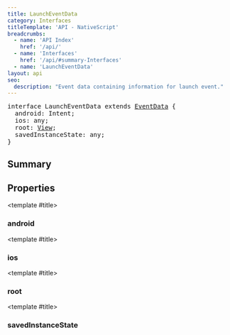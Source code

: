 ```yaml
---
title: LaunchEventData
category: Interfaces
titleTemplate: 'API - NativeScript'
breadcrumbs:
  - name: 'API Index'
    href: '/api/'
  - name: 'Interfaces'
    href: '/api/#summary-Interfaces'
  - name: 'LaunchEventData'
layout: api
seo:
  description: "Event data containing information for launch event."
---
```


<!-- This page is auto generated, do not edit manually. -->
<!-- Run "yarn generate:api-docs" to regenerate -->

<script setup lang="ts">
  import { provide } from "vue";
  import API_DATA from "./LaunchEventData.data.json";
  
  provide('API_DATA', API_DATA);
</script>

<APIRefHierarchy v-once />

<pre class="not-prose [&_a]:text-blue-400 [&_a]:no-underline">interface LaunchEventData extends <a href="/api/interface/EventData">EventData</a> {
  android: Intent;
  ios: any;
  root: <a href="/api/class/View">View</a>;
  savedInstanceState: any;
}</pre>

<APIRefComment commentBase64="eyJibG9ja1RhZ3MiOltdLCJtb2RpZmllclRhZ3MiOnt9LCJzdW1tYXJ5IjpbeyJraW5kIjoidGV4dCIsInRleHQiOiJFdmVudCBkYXRhIGNvbnRhaW5pbmcgaW5mb3JtYXRpb24gZm9yIGxhdW5jaCBldmVudC4ifV19" v-once />

## <Heading ignore>Summary</Heading>

<APIRefSummary v-once />

## Properties

<div class="isOptional">

<APIRef for="4685" v-once>

<template #title>

### android

</template>

</APIRef>

</div>

<div class="isOptional">

<APIRef for="4686" v-once>

<template #title>

### ios

</template>

</APIRef>

</div>

<div class="isOptional">

<APIRef for="4683" v-once>

<template #title>

### root

</template>

</APIRef>

</div>

<div class="isOptional">

<APIRef for="4684" v-once>

<template #title>

### savedInstanceState

</template>

</APIRef>

</div>
